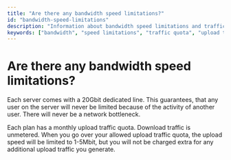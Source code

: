```yaml
---
title: "Are there any bandwidth speed limitations?"
id: "bandwidth-speed-limitations"
description: "Information about bandwidth speed limitations and traffic quotas for each server."
keywords: ["bandwidth", "speed limitations", "traffic quota", "upload traffic", "download traffic"]
---
```


# Are there any bandwidth speed limitations?

Each server comes with a 20Gbit dedicated line. This guarantees, that any user on the server will never be limited because of the activity of another user. There will never be a network bottleneck.

Each plan has a monthly upload traffic quota. Download traffic is unmetered. When you go over your allowed upload traffic quota, the upload speed will be limited to 1-5Mbit, but you will not be charged extra for any additional upload traffic you generate.